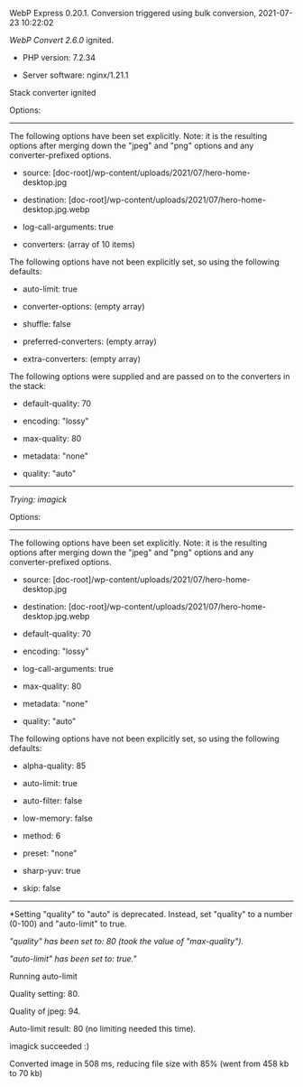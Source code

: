 WebP Express 0.20.1. Conversion triggered using bulk conversion, 2021-07-23 10:22:02

*WebP Convert 2.6.0*  ignited.
- PHP version: 7.2.34
- Server software: nginx/1.21.1

Stack converter ignited

Options:
------------
The following options have been set explicitly. Note: it is the resulting options after merging down the "jpeg" and "png" options and any converter-prefixed options.
- source: [doc-root]/wp-content/uploads/2021/07/hero-home-desktop.jpg
- destination: [doc-root]/wp-content/uploads/2021/07/hero-home-desktop.jpg.webp
- log-call-arguments: true
- converters: (array of 10 items)

The following options have not been explicitly set, so using the following defaults:
- auto-limit: true
- converter-options: (empty array)
- shuffle: false
- preferred-converters: (empty array)
- extra-converters: (empty array)

The following options were supplied and are passed on to the converters in the stack:
- default-quality: 70
- encoding: "lossy"
- max-quality: 80
- metadata: "none"
- quality: "auto"
------------


*Trying: imagick* 

Options:
------------
The following options have been set explicitly. Note: it is the resulting options after merging down the "jpeg" and "png" options and any converter-prefixed options.
- source: [doc-root]/wp-content/uploads/2021/07/hero-home-desktop.jpg
- destination: [doc-root]/wp-content/uploads/2021/07/hero-home-desktop.jpg.webp
- default-quality: 70
- encoding: "lossy"
- log-call-arguments: true
- max-quality: 80
- metadata: "none"
- quality: "auto"

The following options have not been explicitly set, so using the following defaults:
- alpha-quality: 85
- auto-limit: true
- auto-filter: false
- low-memory: false
- method: 6
- preset: "none"
- sharp-yuv: true
- skip: false
------------

*Setting "quality" to "auto" is deprecated. Instead, set "quality" to a number (0-100) and "auto-limit" to true. 
*"quality" has been set to: 80 (took the value of "max-quality").*
*"auto-limit" has been set to: true."*
Running auto-limit
Quality setting: 80. 
Quality of jpeg: 94. 
Auto-limit result: 80 (no limiting needed this time).
imagick succeeded :)

Converted image in 508 ms, reducing file size with 85% (went from 458 kb to 70 kb)
